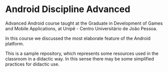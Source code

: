 # Android Discipline Advanced

Advanced Android course taught at the Graduate in Development of Games and Mobile Applications, at Unipê - Centro Universitário de João Pessoa.

In this course we discussed the most elaborate feature of the Android platform.

This is a sample repository, which represents some resources used in the classroom in a didactic way. In this sense there may be some simplified practices for didactic use.
